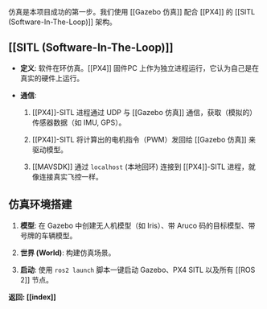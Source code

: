 仿真是本项目成功的第一步。我们使用 [[Gazebo 仿真]] 配合 [[PX4]] 的 [[SITL (Software-In-The-Loop)]] 架构。

## [[SITL (Software-In-The-Loop)]]

- **定义**: 软件在环仿真。[[PX4]] 固件PC 上作为独立进程运行，它认为自己是在真实的硬件上运行。
    
- **通信**:
    
    1. [[PX4]]-SITL 进程通过 UDP 与 [[Gazebo 仿真]] 通信，获取（模拟的）传感器数据（如 IMU, GPS）。
        
    2. [[PX4]]-SITL 将计算出的电机指令（PWM）发回给 [[Gazebo 仿真]] 来驱动模型。
        
    3. [[MAVSDK]] 通过 `localhost` (本地回环) 连接到 [[PX4]]-SITL 进程，就像连接真实飞控一样。
        

## 仿真环境搭建

1. **模型**: 在 Gazebo 中创建无人机模型（如 Iris）、带 Aruco 码的目标模型、带号牌的车辆模型。
    
2. **世界 (World)**: 构建仿真场景。
    
3. **启动**: 使用 `ros2 launch` 脚本一键启动 Gazebo、PX4 SITL 以及所有 [[ROS 2]] 节点。
    

**返回: [[index]]**